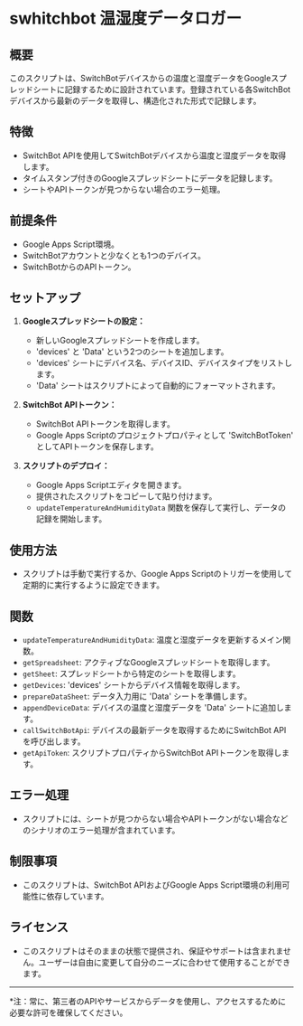 <!--
Copyright 2023 Google LLC

Licensed under the Apache License, Version 2.0 (the "License");
you may not use this file except in compliance with the License.
You may obtain a copy of the License at

      http://www.apache.org/licenses/LICENSE-2.0

Unless required by applicable law or agreed to in writing, software
distributed under the License is distributed on an "AS IS" BASIS,
WITHOUT WARRANTIES OR CONDITIONS OF ANY KIND, either express or implied.
See the License for the specific language governing permissions and
limitations under the License.
-->
# swhitchbot 温湿度データロガー

## 概要
このスクリプトは、SwitchBotデバイスからの温度と湿度データをGoogleスプレッドシートに記録するために設計されています。登録されている各SwitchBotデバイスから最新のデータを取得し、構造化された形式で記録します。

## 特徴
- SwitchBot APIを使用してSwitchBotデバイスから温度と湿度データを取得します。
- タイムスタンプ付きのGoogleスプレッドシートにデータを記録します。
- シートやAPIトークンが見つからない場合のエラー処理。

## 前提条件
- Google Apps Script環境。
- SwitchBotアカウントと少なくとも1つのデバイス。
- SwitchBotからのAPIトークン。

## セットアップ
1. **Googleスプレッドシートの設定：**
   - 新しいGoogleスプレッドシートを作成します。
   - 'devices' と 'Data' という2つのシートを追加します。
   - 'devices' シートにデバイス名、デバイスID、デバイスタイプをリストします。
   - 'Data' シートはスクリプトによって自動的にフォーマットされます。

2. **SwitchBot APIトークン：**
   - SwitchBot APIトークンを取得します。
   - Google Apps Scriptのプロジェクトプロパティとして 'SwitchBotToken' としてAPIトークンを保存します。

3. **スクリプトのデプロイ：**
   - Google Apps Scriptエディタを開きます。
   - 提供されたスクリプトをコピーして貼り付けます。
   - `updateTemperatureAndHumidityData` 関数を保存して実行し、データの記録を開始します。

## 使用方法
- スクリプトは手動で実行するか、Google Apps Scriptのトリガーを使用して定期的に実行するように設定できます。

## 関数
- `updateTemperatureAndHumidityData`: 温度と湿度データを更新するメイン関数。
- `getSpreadsheet`: アクティブなGoogleスプレッドシートを取得します。
- `getSheet`: スプレッドシートから特定のシートを取得します。
- `getDevices`: 'devices' シートからデバイス情報を取得します。
- `prepareDataSheet`: データ入力用に 'Data' シートを準備します。
- `appendDeviceData`: デバイスの温度と湿度データを 'Data' シートに追加します。
- `callSwitchBotApi`: デバイスの最新データを取得するためにSwitchBot APIを呼び出します。
- `getApiToken`: スクリプトプロパティからSwitchBot APIトークンを取得します。

## エラー処理
- スクリプトには、シートが見つからない場合やAPIトークンがない場合などのシナリオのエラー処理が含まれています。

## 制限事項
- このスクリプトは、SwitchBot APIおよびGoogle Apps Script環境の利用可能性に依存しています。

## ライセンス
- このスクリプトはそのままの状態で提供され、保証やサポートは含まれません。ユーザーは自由に変更して自分のニーズに合わせて使用することができます。

---

*注：常に、第三者のAPIやサービスからデータを使用し、アクセスするために必要な許可を確保してください。
